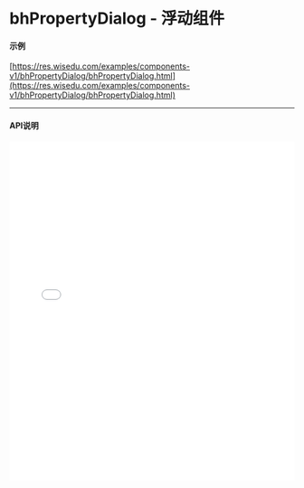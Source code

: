 # bhPropertyDialog - 浮动组件

#### 示例

[https://res.wisedu.com/examples/components-v1/bhPropertyDialog/bhPropertyDialog.html](https://res.wisedu.com/examples/components-v1/bhPropertyDialog/bhPropertyDialog.html)

*****
#### API说明

<iframe width="100%" height="600" src="../bh_apis/1.0/module-bhPropertyDialog.html" frameborder="0" id="innerFrame"></iframe>